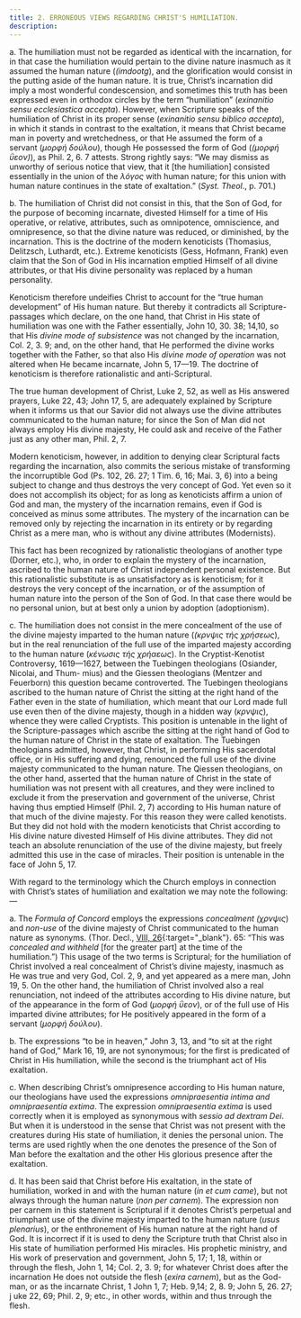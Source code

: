 ```yaml
---
title: 2. ERRONEOUS VIEWS REGARDING CHRIST'S HUMILIATION.
description: 
---
```


a. The humiliation must not be regarded as identical with the incarnation, for in that case the humiliation would pertain to the divine nature inasmuch as it assumed the human nature (_(imdootg_), and the glorification would consist in the putting aside of the human nature. It is true, Christ’s incarnation did imply a most wonderful condescension, and sometimes this truth has been expressed even in orthodox circles by the term “humiliation” (_exinanitio sensu ecclesiastica accepta_). However, when Scripture speaks of the humiliation of Christ in its proper sense (_exinanitio sensu biblico accepta_), in which it stands in contrast to the exaltation, it means that Christ became man in poverty and wretchedness, or that He assumed the form of a servant (_μορφή δούλου_), though He possessed the form of God (_(μορφή ΰεον)_), as Phil. 2, 6. 7 attests. Strong rightly says: “We may dismiss as unworthy of serious notice that view, that it [the humiliation] consisted essentially in the union of the _λόγος_ with human nature; for this union with human nature continues in the state of exaltation.” (_Syst. Theol_., p. 701.) 

b. The humiliation of Christ did not consist in this, that the Son of God, for the purpose of becoming incarnate, divested Himself for a time of His operative, or relative, attributes, such as omnipotence, omniscience, and omnipresence, so that the divine nature was reduced, or diminished, by the incarnation. This is the doctrine of the modern kenoticists (Thomasius, Delitzsch, Luthardt, etc.). Extreme kenoticists (Gess, Hofmann, Frank) even claim that the Son of God in His incarnation emptied Himself of all divine attributes, or that His divine personality was replaced by a human personality. 

Kenoticism therefore undeifies Christ to account for the “true human development” of His human nature. But thereby it contradicts all Scripture-passages which declare, on the one hand, that Christ in His state of humiliation was one with the Father essentially, John 10, 30. 38; 14,10, so that His _divine mode of subsistence_ was not changed by the incarnation, Col. 2, 3. 9; and, on the other hand, that He performed the divine works together with the Father, so that also His _divine mode of operation_ was not altered when He became incarnate, John 5, 17—19. The doctrine of kenoticism is therefore rationalistic and anti-Scriptural. 

The true human development of Christ, Luke 2, 52, as well as His answered prayers, Luke 22, 43; John 17, 5, are adequately explained by Scripture when it informs us that our Savior did not always use the divine attributes communicated to the human nature; for since the Son of Man did not always employ His divine majesty, He could ask and receive of the Father just as any other man, Phil. 2, 7. 

Modern kenoticism, however, in addition to denying clear Scriptural facts regarding the incarnation, also commits the serious mistake of transforming the incorruptible God (Ps. 102, 26. 27; 1 Tim. 6, 16; Mai. 3, 6) into a being subject to change and thus destroys the very concept of God. Yet even so it does not accomplish its object; for as long as kenoticists affirm a union of God and man, the mystery of the incarnation remains, even if God is conceived as minus some attributes. The mystery of the incarnation can be removed only by rejecting the incarnation in its entirety or by regarding Christ as a mere man, who is without any divine attributes (Modernists). 

This fact has been recognized by rationalistic theologians of another type (Dorner, etc.), who, in order to explain the mystery of the incarnation, ascribed to the human nature of Christ independent personal existence. But this rationalistic substitute is as unsatisfactory as is kenoticism; for it destroys the very concept of the incarnation, or of the assumption of human nature into the person of the Son of God. In that case there would be no personal union, but at best only a union by adoption (adoptionism). 

c. The humiliation does not consist in the mere concealment of the use of the divine majesty imparted to the human nature (_(κρνψις τής χρήσεως_), but in the real renunciation of the full use of the imparted majesty according to the human nature (_κένωσις τής χρήαεως_). In the Cryptist-Kenotist Controversy, 1619—1627, between the Tuebingen theologians (Osiander, Nicolai, and Thum- mius) and the Giessen theologians (Mentzer and Feuerborn) this question became controverted. The Tuebingen theologians ascribed to the human nature of Christ the sitting at the right hand of the Father even in the state of humiliation, which meant that our Lord made full use even then of the divine majesty, though in a hidden way (_κρνψις_), whence they were called Cryptists. This position is untenable in the light of the Scripture-passages which ascribe the sitting at the right hand of God to the human nature of Christ in the state of exaltation. The Tuebingen theologians admitted, however, that Christ, in performing His sacerdotal office, or in His suffering and dying, renounced the full use of the divine majesty communicated to the human nature. The Qiessen theologians, on the other hand, asserted that the human nature of Christ in the state of humiliation was not present with all creatures, and they were inclined to exclude it from the preservation and government of the universe, Christ having thus emptied Himself (Phil. 2, 7) according to His human nature of that much of the divine majesty. For this reason they were called kenotists. But they did not hold with the modern kenoticists that Christ according to His divine nature divested Himself of His divine attributes. They did not teach an absolute renunciation of the use of the divine majesty, but freely admitted this use in the case of miracles. Their position is untenable in the face of John 5, 17. 

With regard to the terminology which the Church employs in connection with Christ’s states of humiliation and exaltation we may note the following: — 

a. The _Formula of Concord_ employs the expressions _concealment (χρνψις_) and _non-use_ of the divine majesty of Christ communicated to the human nature as synonyms. (Thor. Decl., [VIII, 26](https://boc.confident.faith/sd-viii-0026){:target="_blank"}. 65: “This was _concealed and withheld_ [for the greater part] at the time of the humiliation.”) This usage of the two terms is Scriptural; for the humiliation of Christ involved a real concealment of Christ’s divine majesty, inasmuch as He was true and very God, Col. 2, 9, and yet appeared as a mere man, John 19, 5. On the other hand, the humiliation of Christ involved also a real renunciation, not indeed of the attributes according to His divine nature, but of the appearance in the form of God (_μορφή ΰεον_), or of the full use of His imparted divine attributes; for He positively appeared in the form of a servant (_μορφή δούλου_). 

b. The expressions “to be in heaven,” John 3, 13, and “to sit at the right hand of God,” Mark 16, 19, are not synonymous; for the first is predicated of Christ in His humiliation, while the second is the triumphant act of His exaltation. 

c. When describing Christ’s omnipresence according to His human nature, our theologians have used the expressions _omnipraesentia intima and omnipraesentia extima_. The expression _omnipraesentia extima_ is used correctly when it is employed as synonymous with _sessio ad dextram Dei_. But when it is understood in the sense that Christ was not present with the creatures during His state of humiliation, it denies the personal union. The terms are used rightly when the one denotes the presence of the Son of Man before the exaltation and the other His glorious presence after the exaltation. 

d. It has been said that Christ before His exaltation, in the state of humiliation, worked in and with the human nature (_in et cum came_), but not always through the human nature (_non per carnem_). The expression non per carnem in this statement is Scriptural if it denotes Christ’s perpetual and triumphant use of the divine majesty imparted to the human nature (_usus plenarius_), or the enthronement of His human nature at the right hand of God. It is incorrect if it is used to deny the Scripture truth that Christ also in His state of humiliation performed His miracles. His prophetic ministry, and His work of preservation and government, John 5, 17; 1, 18, within or through the flesh, John 1, 14; Col. 2, 3. 9; for whatever Christ does after the incarnation He does not outside the flesh (_exira carnem_), but as the God-man, or as the incarnate Christ, 1 John 1, 7; Heb. 9,14; 2, 8. 9; John 5, 26. 27; j uke 22, 69; Phil. 2, 9; etc., in other words, within and thus tnrough the flesh. 

